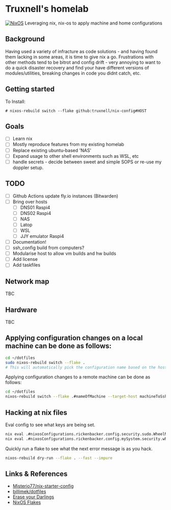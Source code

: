 # Truxnell's homelab

[![NixOS](https://img.shields.io/badge/NixOS-23.11-blue?style=flat&logo=nixos&logoColor=white)](https://nixos.org)
Leveraging nix, nix-os to apply machine and home configurations

## Background

Having used a variety of infracture as code solutions - and having found them lacking in some areas, it is time to give nix a go.
Frustrations with other methods tend to be bitrot and config drift - very annoying to want to do a quick disaster recovery and find your have different versions of modules/utilities, breaking changes in code you didnt catch, etc.

## Getting started

To Install:

```
# nixos-rebuild switch --flake github:truxnell/nix-config#HOST
```

## Goals

- [ ] Learn nix
- [ ] Mostly reproduce features from my existing homelab
- [ ] Replace existing ubuntu-based 'NAS'
- [ ] Expand usage to other shell environments such as WSL, etc
- [ ] handle secrets - decide between sweet and simple SOPS or re-use my doppler setup.

## TODO

- [ ] Github Actions update fly.io instances (Bitwarden)
- [ ] Bring over hosts
  - [ ] DNS01 Raspi4
  - [ ] DNS02 Raspi4
  - [ ] NAS
  - [ ] Latop
  - [ ] WSL
  - [ ] JJY emulator Raspi4
- [ ] Documentation!
- [ ] ssh_config build from computers?
- [ ] Modularise host to allow vm builds and hw builds
- [ ] Add license
- [ ] Add taskfiles

## Network map

TBC

## Hardware

TBC

## Applying configuration changes on a local machine can be done as follows:

```sh
cd ~/dotfiles
sudo nixos-rebuild switch --flake .
# This will automatically pick the configuration name based on the hostname
```

Applying configuration changes to a remote machine can be done as follows:

```sh
cd ~/dotfiles
nixos-rebuild switch --flake .#nameOfMachine --target-host machineToSshInto --use-remote-sudo
```

## Hacking at nix files

Eval config to see what keys are being set.

```bash
nix eval .#nixosConfigurations.rickenbacker.config.security.sudo.WheelNeedsPassword
nix eval .#nixosConfigurations.rickenbacker.config.mySystem.security.wheelNeedsPassword
```

Quickly run a flake to see what the next error message is as you hack.

```bash
nixos-rebuild dry-run --flake . --fast --impure
```

## Links & References

- [Misterio77/nix-starter-config](https://github.com/Misterio77/nix-starter-configs)
- [billimek/dotfiles](https://github.com/billimek/dotfiles/)
- [Erase your Darlings](https://grahamc.com/blog/erase-your-darlings/)
- [NixOS Flakes](https://www.tweag.io/blog/2020-07-31-nixos-flakes/)
